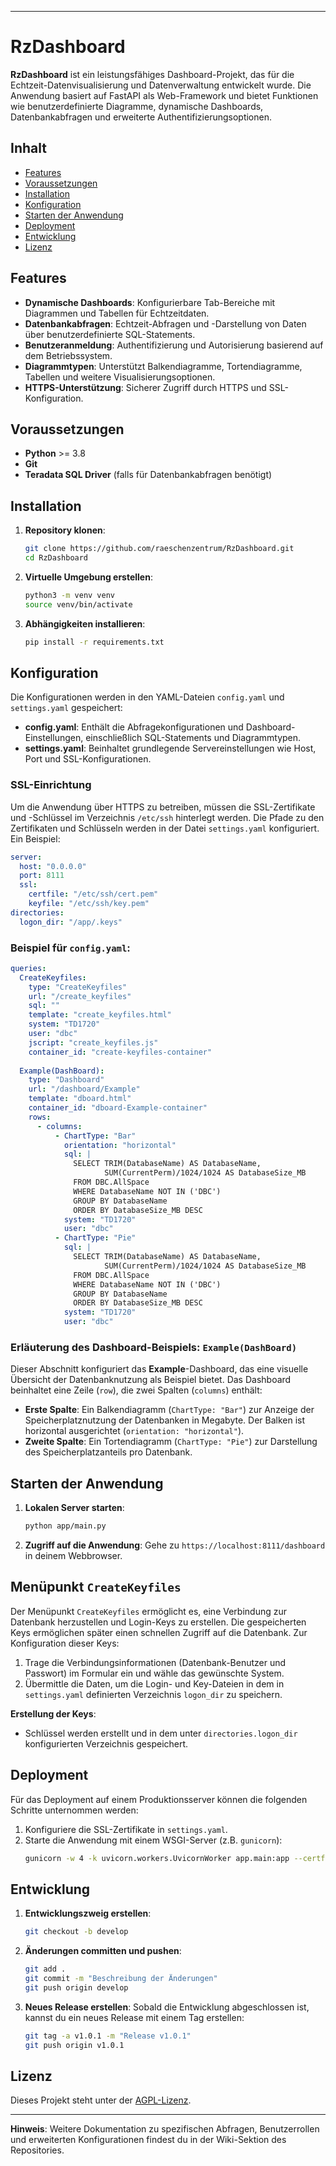 
---

# RzDashboard

**RzDashboard** ist ein leistungsfähiges Dashboard-Projekt, das für die Echtzeit-Datenvisualisierung und Datenverwaltung entwickelt wurde. Die Anwendung basiert auf FastAPI als Web-Framework und bietet Funktionen wie benutzerdefinierte Diagramme, dynamische Dashboards, Datenbankabfragen und erweiterte Authentifizierungsoptionen.

## Inhalt

- [Features](#features)
- [Voraussetzungen](#voraussetzungen)
- [Installation](#installation)
- [Konfiguration](#konfiguration)
- [Starten der Anwendung](#starten-der-anwendung)
- [Deployment](#deployment)
- [Entwicklung](#entwicklung)
- [Lizenz](#lizenz)

## Features

- **Dynamische Dashboards**: Konfigurierbare Tab-Bereiche mit Diagrammen und Tabellen für Echtzeitdaten.
- **Datenbankabfragen**: Echtzeit-Abfragen und -Darstellung von Daten über benutzerdefinierte SQL-Statements.
- **Benutzeranmeldung**: Authentifizierung und Autorisierung basierend auf dem Betriebssystem.
- **Diagrammtypen**: Unterstützt Balkendiagramme, Tortendiagramme, Tabellen und weitere Visualisierungsoptionen.
- **HTTPS-Unterstützung**: Sicherer Zugriff durch HTTPS und SSL-Konfiguration.

## Voraussetzungen

- **Python** >= 3.8
- **Git**
- **Teradata SQL Driver** (falls für Datenbankabfragen benötigt)

## Installation

1. **Repository klonen**:
   ```bash
   git clone https://github.com/raeschenzentrum/RzDashboard.git
   cd RzDashboard
   ```

2. **Virtuelle Umgebung erstellen**:
   ```bash
   python3 -m venv venv
   source venv/bin/activate
   ```

3. **Abhängigkeiten installieren**:
   ```bash
   pip install -r requirements.txt
   ```

## Konfiguration

Die Konfigurationen werden in den YAML-Dateien `config.yaml` und `settings.yaml` gespeichert:

- **config.yaml**: Enthält die Abfragekonfigurationen und Dashboard-Einstellungen, einschließlich SQL-Statements und Diagrammtypen.
- **settings.yaml**: Beinhaltet grundlegende Servereinstellungen wie Host, Port und SSL-Konfigurationen.

### SSL-Einrichtung
Um die Anwendung über HTTPS zu betreiben, müssen die SSL-Zertifikate und -Schlüssel im Verzeichnis `/etc/ssh` hinterlegt werden. Die Pfade zu den Zertifikaten und Schlüsseln werden in der Datei `settings.yaml` konfiguriert. Ein Beispiel:
```yaml
server:
  host: "0.0.0.0"
  port: 8111
  ssl:
    certfile: "/etc/ssh/cert.pem"
    keyfile: "/etc/ssh/key.pem"
directories:
  logon_dir: "/app/.keys"
```

### Beispiel für `config.yaml`:
```yaml
queries:
  CreateKeyfiles:
    type: "CreateKeyfiles"
    url: "/create_keyfiles"
    sql: ""
    template: "create_keyfiles.html"
    system: "TD1720"
    user: "dbc"
    jscript: "create_keyfiles.js"
    container_id: "create-keyfiles-container"
  
  Example(DashBoard):
    type: "Dashboard"
    url: "/dashboard/Example"
    template: "dboard.html"
    container_id: "dboard-Example-container"
    rows:
      - columns:
          - ChartType: "Bar"
            orientation: "horizontal"
            sql: |
              SELECT TRIM(DatabaseName) AS DatabaseName, 
                     SUM(CurrentPerm)/1024/1024 AS DatabaseSize_MB
              FROM DBC.AllSpace 
              WHERE DatabaseName NOT IN ('DBC')
              GROUP BY DatabaseName
              ORDER BY DatabaseSize_MB DESC    
            system: "TD1720"
            user: "dbc"
          - ChartType: "Pie"
            sql: |
              SELECT TRIM(DatabaseName) AS DatabaseName, 
                     SUM(CurrentPerm)/1024/1024 AS DatabaseSize_MB
              FROM DBC.AllSpace 
              WHERE DatabaseName NOT IN ('DBC')
              GROUP BY DatabaseName
              ORDER BY DatabaseSize_MB DESC
            system: "TD1720"
            user: "dbc"
```

### Erläuterung des Dashboard-Beispiels: `Example(DashBoard)`

Dieser Abschnitt konfiguriert das **Example**-Dashboard, das eine visuelle Übersicht der Datenbanknutzung als Beispiel bietet. Das Dashboard beinhaltet eine Zeile (`row`), die zwei Spalten (`columns`) enthält:

- **Erste Spalte**: Ein Balkendiagramm (`ChartType: "Bar"`) zur Anzeige der Speicherplatznutzung der Datenbanken in Megabyte. Der Balken ist horizontal ausgerichtet (`orientation: "horizontal"`).
- **Zweite Spalte**: Ein Tortendiagramm (`ChartType: "Pie"`) zur Darstellung des Speicherplatzanteils pro Datenbank.

## Starten der Anwendung

1. **Lokalen Server starten**:
   ```bash
   python app/main.py
   ```

2. **Zugriff auf die Anwendung**:
   Gehe zu `https://localhost:8111/dashboard` in deinem Webbrowser.

## Menüpunkt `CreateKeyfiles`

Der Menüpunkt `CreateKeyfiles` ermöglicht es, eine Verbindung zur Datenbank herzustellen und Login-Keys zu erstellen. Die gespeicherten Keys ermöglichen später einen schnellen Zugriff auf die Datenbank. Zur Konfiguration dieser Keys:

1. Trage die Verbindungsinformationen (Datenbank-Benutzer und Passwort) im Formular ein und wähle das gewünschte System.
2. Übermittle die Daten, um die Login- und Key-Dateien in dem in `settings.yaml` definierten Verzeichnis `logon_dir` zu speichern.

**Erstellung der Keys**:
- Schlüssel werden erstellt und in dem unter `directories.logon_dir` konfigurierten Verzeichnis gespeichert.

## Deployment

Für das Deployment auf einem Produktionsserver können die folgenden Schritte unternommen werden:

1. Konfiguriere die SSL-Zertifikate in `settings.yaml`.
2. Starte die Anwendung mit einem WSGI-Server (z.B. `gunicorn`):
   ```bash
   gunicorn -w 4 -k uvicorn.workers.UvicornWorker app.main:app --certfile=/etc/ssh/cert.pem --keyfile=/etc/ssh/key.pem
   ```

## Entwicklung

1. **Entwicklungszweig erstellen**:
   ```bash
   git checkout -b develop
   ```

2. **Änderungen committen und pushen**:
   ```bash
   git add .
   git commit -m "Beschreibung der Änderungen"
   git push origin develop
   ```

3. **Neues Release erstellen**:
   Sobald die Entwicklung abgeschlossen ist, kannst du ein neues Release mit einem Tag erstellen:
   ```bash
   git tag -a v1.0.1 -m "Release v1.0.1"
   git push origin v1.0.1
   ```

## Lizenz

Dieses Projekt steht unter der [AGPL-Lizenz](LICENSE).

---

**Hinweis**: Weitere Dokumentation zu spezifischen Abfragen, Benutzerrollen und erweiterten Konfigurationen findest du in der Wiki-Sektion des Repositories.
``` 

